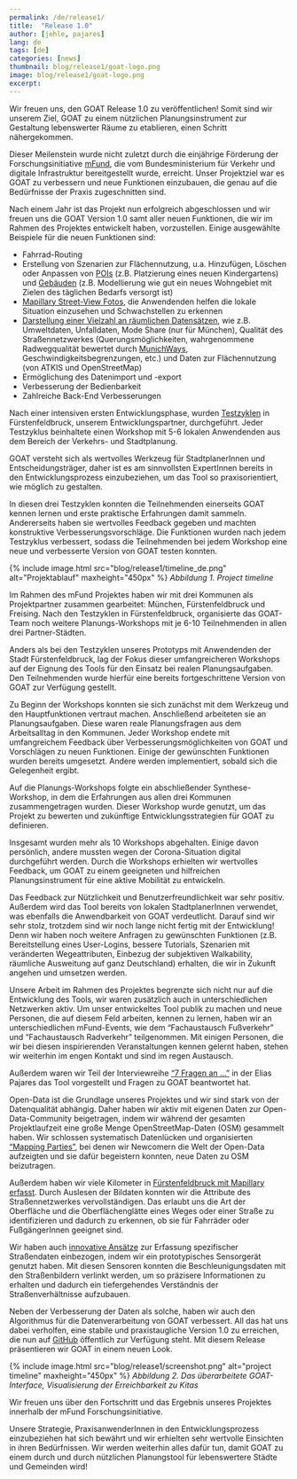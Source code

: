 ```yaml
---
permalink: /de/release1/
title:  "Release 1.0"
author: [jehle, pajares]
lang: de
tags: [de]
categories: [news]
thumbnail: blog/release1/goat-logo.png
image: blog/release1/goat-logo.png
excerpt: 
---
```


Wir freuen uns, den GOAT Release 1.0 zu veröffentlichen! Somit sind wir unserem Ziel, GOAT zu einem nützlichen Planungsinstrument zur Gestaltung lebenswerter Räume zu etablieren, einen Schritt nähergekommen.

Dieser Meilenstein wurde nicht zuletzt durch die einjährige Förderung der Forschungsinitiative [mFund](https://www.bmvi.de/SharedDocs/DE/Artikel/DG/mfund-projekte/GOAT.html), die vom Bundesministerium für Verkehr und digitale Infrastruktur bereitgestellt wurde, erreicht. Unser Projektziel war es GOAT zu verbessern und neue Funktionen einzubauen, die genau auf die Bedürfnisse der Praxis zugeschnitten sind. 

Nach einem Jahr ist das Projekt nun erfolgreich abgeschlossen und wir freuen uns die GOAT Version 1.0 samt aller neuen Funktionen, die wir im Rahmen des Projektes entwickelt haben, vorzustellen. Einige ausgewählte Beispiele für die neuen Funktionen sind:
- Fahrrad-Routing
- Erstellung von Szenarien zur Flächennutzung, u.a. Hinzufügen, Löschen oder Anpassen von [POIs](../tutorials/scenario-location/) (z.B. Platzierung eines neuen Kindergartens) und [Gebäuden](../tutorials/scenario-buildings/) (z.B. Modellierung wie gut ein neues Wohngebiet mit Zielen des täglichen Bedarfs versorgt ist)
- [Mapillary Street-View Fotos](https://vimeo.com/411741106), die Anwendenden helfen die lokale Situation einzusehen und Schwachstellen zu erkennen
- [Darstellung einer Vielzahl an räumlichen Datensätzen](https://vimeo.com/user93657565), wie z.B. Umweltdaten, Unfalldaten, Mode Share (nur für München), Qualität des Straßennetzwerkes (Querungsmöglichkeiten, wahrgenommene Radwegqualität bewertet durch [MunichWays](https://www.munichways.com/), Geschwindigkeitsbegrenzungen, etc.) und Daten zur Flächennutzung (von ATKIS und OpenStreetMap) 
- Ermöglichung des Datenimport und -export
- Verbesserung der Bedienbarkeit
- Zahlreiche Back-End Verbesserungen


Nach einer intensiven ersten Entwicklungsphase, wurden [Testzyklen](../testcycles) in Fürstenfeldbruck, unserem Entwicklungspartner, durchgeführt. Jeder Testzyklus beinhaltete einen Workshop mit 5-6 lokalen Anwendenden aus dem Bereich der Verkehrs- und Stadtplanung. 

GOAT versteht sich als wertvolles Werkzeug für StadtplanerInnen und Entscheidungsträger, daher ist es am sinnvollsten ExpertInnen bereits in den Entwicklungsprozess einzubeziehen, um das Tool so praxisorientiert, wie möglich zu gestalten. 

In diesen drei Testzyklen konnten die Teilnehmenden einerseits GOAT kennen lernen und erste praktische Erfahrungen damit sammeln. Andererseits haben sie wertvolles Feedback gegeben und machten konstruktive Verbesserungsvorschläge. Die Funktionen wurden nach jedem Testzyklus verbessert, sodass die Teilnehmenden bei jedem Workshop eine neue und verbesserte Version von GOAT testen konnten. 

{% include image.html src="blog/release1/timeline_de.png" alt="Projektablauf" maxheight="450px" %} 
<i>Abbildung 1. Project timeline</i>

Im Rahmen des mFund Projektes haben wir mit drei Kommunen als Projektpartner zusammen gearbeitet: München, Fürstenfeldbruck und Freising. Nach den Testzyklen in Fürstenfeldbruck, organisierte das GOAT-Team noch weitere Planungs-Workshops mit je 6-10 Teilnehmenden in allen drei Partner-Städten. 

Anders als bei den Testzyklen unseres Prototyps mit Anwendenden der Stadt Fürstenfeldbruck, lag der Fokus dieser umfangreicheren Workshops auf der Eignung des Tools für den Einsatz bei realen Planungsaufgaben. Den Teilnehmenden wurde hierfür eine bereits fortgeschrittene Version von GOAT zur Verfügung gestellt. 

Zu Beginn der Workshops konnten sie sich zunächst mit dem Werkzeug und den Hauptfunktionen vertraut machen. Anschließend arbeiteten sie an Planungsaufgaben. Diese waren reale Planungsfragen aus dem Arbeitsalltag in den Kommunen. Jeder Workshop endete mit umfangreichem Feedback über Verbesserungsmöglichkeiten von GOAT und Vorschlägen zu neuen Funktionen. 
Einige der gewünschten Funktionen wurden bereits umgesetzt. Andere werden implementiert, sobald sich die Gelegenheit ergibt.

Auf die Planungs-Workshops folgte ein abschließender Synthese-Workshop, in dem die Erfahrungen aus allen drei Kommunen zusammengetragen wurden. Dieser Workshop wurde genutzt, um das Projekt zu bewerten und zukünftige Entwicklungsstrategien für GOAT zu definieren.

Insgesamt wurden mehr als 10 Workshops abgehalten. Einige davon persönlich, andere mussten wegen der Corona-Situation digital durchgeführt werden. Durch die Workshops erhielten wir wertvolles Feedback, um GOAT zu einem geeigneten und hilfreichen Planungsinstrument für eine aktive Mobilität zu entwickeln. 

Das Feedback zur Nützlichkeit und Benutzerfreundlichkeit war sehr positiv. Außerdem wird das Tool bereits von lokalen StadtplanerInnen verwendet, was ebenfalls die Anwendbarkeit von GOAT verdeutlicht. Darauf sind wir sehr stolz, trotzdem sind wir noch lange nicht fertig mit der Entwicklung!
Denn wir haben noch weitere Anfragen zu gewünschten Funktionen (z.B. Bereitstellung eines User-Logins, bessere Tutorials, Szenarien mit veränderten Wegeattributen, Einbezug der subjektiven Walkability, räumliche Ausweitung auf ganz Deutschland) erhalten, die wir in Zukunft angehen und umsetzen werden.

Unsere Arbeit im Rahmen des Projektes begrenzte sich nicht nur auf die Entwicklung des Tools, wir waren zusätzlich auch in unterschiedlichen Netzwerken aktiv. Um unser entwickeltes Tool publik zu machen und neue Personen, die auf diesem Feld arbeiten, kennen zu lernen, haben wir an unterschiedlichen mFund-Events, wie dem “Fachaustausch Fußverkehr” und “Fachaustausch Radverkehr” teilgenommen. Mit einigen Personen, die wir bei diesen inspirierenden Veranstaltungen kennen gelernt haben, stehen wir weiterhin im engen Kontakt und sind im regen Austausch.

Außerdem waren wir Teil der Interviewreihe [“7 Fragen an …”](https://www.wik.org/fileadmin/mFUND_VF/mFUND_WIK_7_Fragen_an_GOAT.pdf) in der Elias Pajares das Tool vorgestellt und Fragen zu GOAT beantwortet hat.

Open-Data ist die Grundlage unseres Projektes und wir sind stark von der Datenqualität abhängig. Daher haben wir aktiv mit eigenen Daten zur Open-Data-Community beigetragen, indem wir während der gesamten Projektlaufzeit eine große Menge OpenStreetMap-Daten (OSM) gesammelt haben. 
Wir schlossen systematisch Datenlücken und organisierten [“Mapping Parties”](../mapping-parties), bei denen wir Newcomern die Welt der Open-Data aufzeigten und sie dafür begeistern konnten, neue Daten zu OSM beizutragen. 

Außerdem haben wir viele Kilometer in [Fürstenfeldbruck mit Mapillary erfasst](../mapillary). Durch Auslesen der Bildaten konnten wir die Attribute des Straßennetzwerkes vervollständigen. Das erlaubt uns die Art der Oberfläche und die Oberflächenglätte eines Weges oder einer Straße zu identifizieren und dadurch zu erkennen, ob sie für Fahrräder oder FußgängerInnen geeignet sind. 

Wir haben auch [innovative Ansätze](../sensor-freiberg) zur Erfassung spezifischer Straßendaten einbezogen, indem wir ein prototypisches Sensorgerät genutzt haben. Mit diesen Sensoren konnten die Beschleunigungsdaten mit den Straßenbildern verlinkt werden, um so präzisere Informationen zu erhalten und dadurch ein tiefergehendes Verständnis der Straßenverhältnisse aufzubauen. 

Neben der Verbesserung der Daten als solche, haben wir auch den Algorithmus für die Datenverarbeitung von GOAT verbessert. All das hat uns dabei verholfen, eine stabile und praxistaugliche Version 1.0 zu erreichen, die nun auf [GitHub](https://github.com/goat-community/goat) öffentlich zur Verfügung steht. Mit diesem Release präsentieren wir GOAT in einem neuen Look.

{% include image.html src="blog/release1/screenshot.png" alt="project timeline" maxheight="450px"  %} 
<i>Abbildung 2. Das überarbeitete GOAT-Interface, Visualisierung der Erreichbarkeit zu Kitas</i>

Wir freuen uns über den Fortschritt und das Ergebnis unseres Projektes innerhalb der mFund Forschungsinitiative. 

Unsere Strategie, PraxisanwenderInnen in den Entwicklungsprozess einzubeziehen hat sich bewährt und wir erhielten sehr wertvolle Einsichten in ihren Bedürfnissen. Wir werden weiterhin alles dafür tun, damit GOAT zu einem durch und durch nützlichen Planungstool für lebenswertere Städte und Gemeinden wird!